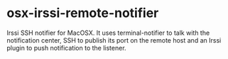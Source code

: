 # osx-irssi-remote-notifier
Irssi SSH notifier for MacOSX. It uses terminal-notifier to talk with the notification center, SSH to publish its port on the remote host and an Irssi plugin to push notification to the listener.
